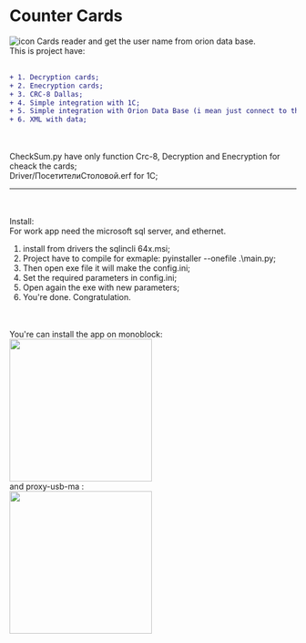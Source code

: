 # Counter Cards
![icon](https://github.com/Sque-ak/orion-counter-card/blob/master/icon.ico) Cards reader and get the user name from orion data base. <br />
This is project have: <br /> <br />
```diff
+ 1. Decryption cards;
+ 2. Enecryption cards;
+ 3. CRC-8 Dallas;
+ 4. Simple integration with 1C;
+ 5. Simple integration with Orion Data Base (i mean just connect to the microsoft SQL server);
+ 6. XML with data;
```
<br /> <br />
CheckSum.py have only function Crc-8, Decryption and Enecryption for cheack the cards;<br />
Driver/ПосетителиСтоловой.erf for 1C;<br />
***
<br /> <br />
Install:<br />
For work app need the microsoft sql server, and ethernet.<br />
1. install from drivers the sqlincli 64x.msi;<br />
2. Project have to compile for exmaple: pyinstaller --onefile .\main.py;<br />
3. Then open exe file it will make the config.ini;<br />
4. Set the required parameters in config.ini;<br />
5. Open again the exe with new parameters;<br />
6. You're done. Congratulation.<br />


<br /> <br />
You're can install the app on monoblock:<br />
<img src="https://github.com/Sque-ak/orion-counter-card/blob/main/monoglock.jpg" width="250" height="250"><br />
and proxy-usb-ma :<br />
<img src="https://github.com/Sque-ak/orion-counter-card/blob/main/proxyusbma.png" width="250" height="250"><br />

